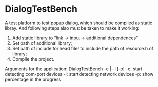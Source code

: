 # DialogTestBench
A test platform to test popup dialog, which should be compiled as static libray.
And following steps also must be taken to make it working: 
1. Add static library to "link -> input -> additional dependences"
2. Set path of  additional library;
3. Set path of include for head files to include the path of resource.h of library;
4. Compile the project.

Arguments for the application:
DialogTestBench -c | -i [-p]
-c: start detecting com-port devices
-i: start detecting network devices
-p: show percentage in the progress
